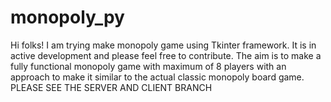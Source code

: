 # monopoly_py
Hi folks! I am trying make monopoly game using Tkinter framework. It is in active development and please feel free to contribute.
The aim is to make a fully functional monopoly game with maximum of 8 players with an approach to make it similar to the actual classic monopoly board game.
PLEASE SEE THE SERVER AND CLIENT BRANCH

